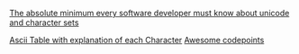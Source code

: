 [The absolute minimum every software developer must know about unicode and character sets](https://www.joelonsoftware.com/2003/10/08/the-absolute-minimum-every-software-developer-absolutely-positively-must-know-about-unicode-and-character-sets-no-excuses/)

[Ascii Table with explanation of each Character](https://www.asciihex.com/)
[Awesome codepoints](https://github.com/Codepoints/awesome-codepoints)
